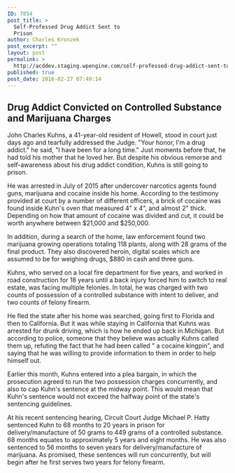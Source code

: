 ```yaml
---
ID: 7854
post_title: >
  Self-Professed Drug Addict Sent to
  Prison
author: Charles Kronzek
post_excerpt: ""
layout: post
permalink: >
  http://acddev.staging.wpengine.com/self-professed-drug-addict-sent-to-prison.html
published: true
post_date: 2016-02-27 07:49:14
---
```

<h2>Drug Addict Convicted on Controlled Substance and Marijuana Charges</h2>
John Charles Kuhns, a 41-year-old resident of Howell, stood in court just days ago and tearfully addressed the Judge. "Your honor, I'm a drug addict." he said, "I have been for a long time." Just moments before that, he had told his mother that he loved her. But despite his obvious remorse and self-awareness about his drug addict condition, Kuhns is still going to prison.<!--more-->

He was arrested in July of 2015 after undercover narcotics agents found guns, marijuana and cocaine inside his home. According to the testimony provided at court by a number of different officers, a brick of cocaine was found inside Kuhn's oven that measured 4" x 4", and almost 2" thick. Depending on how that amount of cocaine was divided and cut, it could be worth anywhere between $21,000 and $250,000.

In addition, during a search of the home, law enforcement found two marijuana growing operations totaling 118 plants, along with 28 grams of the final product. They also discovered heroin, digital scales which are assumed to be for weighing drugs, $880 in cash and three guns.

Kuhns, who served on a local fire department for five years, and worked in road construction for 18 years until a back injury forced him to switch to real estate, was facing multiple felonies. In total, he was charged with two counts of possession of a controlled substance with intent to deliver, and two counts of felony firearm.

He fled the state after his home was searched, going first to Florida and then to California. But it was while staying in California that Kuhns was arrested for drunk driving, which is how he ended up back in Michigan. But according to police, someone that they believe was actually Kuhns called them up, refuting the fact that he had been called " a cocaine kingpin", and saying that he was willing to provide information to them in order to help himself out.

Earlier this month, Kuhns entered into a plea bargain, in which the prosecution agreed to run the two possession charges concurrently, and also to cap Kuhn's sentence at the midway point. This would mean that Kuhn's sentence would not exceed the halfway point of the state's sentencing guidelines.

At his recent sentencing hearing, Circuit Court Judge Michael P. Hatty sentenced Kuhn to 68 months to 20 years in prison for delivery/manufacture of 50 grams to 449 grams of a controlled substance. 68 months equates to approximately 5 years and eight months. He was also sentenced to 56 months to seven years for delivery/manufacture of marijuana. As promised, these sentences will run concurrently, but will begin after he first serves two years for felony firearm.
